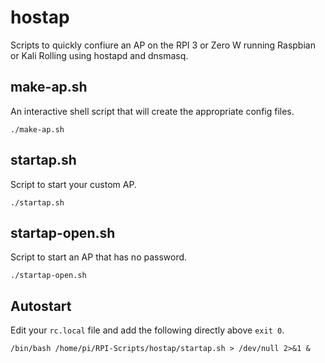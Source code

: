 # hostap
Scripts to quickly confiure an AP on the RPI 3 or Zero W running Raspbian or Kali Rolling using hostapd and dnsmasq.

## make-ap.sh
An interactive shell script that will create the appropriate config files.

`./make-ap.sh`
	
## startap.sh
Script to start your custom AP.

`./startap.sh`

## startap-open.sh
Script to start an AP that has no password.

`./startap-open.sh`

## Autostart
Edit your `rc.local` file and add the following directly above `exit 0`.

`/bin/bash /home/pi/RPI-Scripts/hostap/startap.sh > /dev/null 2>&1 &`
